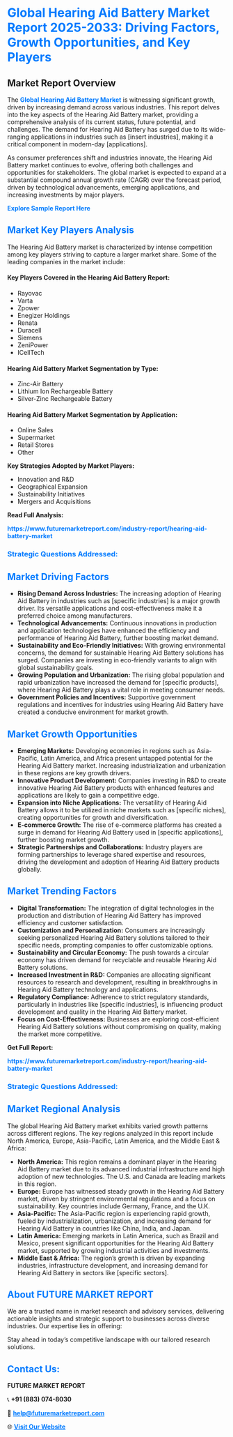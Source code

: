 <h1 style="color: #007BFF;">Global Hearing Aid Battery Market Report 2025-2033: Driving Factors, Growth Opportunities, and Key Players</h1>

<section id="overview">
<h2>Market Report Overview</h2>
<p>The <a href="https://www.futuremarketreport.com/industry-report/hearing-aid-battery-market" style="color: #007BFF; text-decoration: none;"><strong>Global Hearing Aid Battery Market</strong></a> is witnessing significant growth, driven by increasing demand across various industries. This report delves into the key aspects of the Hearing Aid Battery market, providing a comprehensive analysis of its current status, future potential, and challenges. The demand for Hearing Aid Battery has surged due to its wide-ranging applications in industries such as [insert industries], making it a critical component in modern-day [applications].</p>
<p>As consumer preferences shift and industries innovate, the Hearing Aid Battery market continues to evolve, offering both challenges and opportunities for stakeholders. The global market is expected to expand at a substantial compound annual growth rate (CAGR) over the forecast period, driven by technological advancements, emerging applications, and increasing investments by major players.</p>
</section>

<section id="overview">
<p><a href="https://www.futuremarketreport.com/request-sample/reportId=115267" style="color: #007BFF; text-decoration: none;"><strong>Explore Sample Report Here</strong></a></p>
</section>

<section id="key-players">
<h2 style="color: #007BFF;">Market Key Players Analysis</h2>
<p>The Hearing Aid Battery market is characterized by intense competition among key players striving to capture a larger market share. Some of the leading companies in the market include:</p>
<h4>Key Players Covered in the Hearing Aid Battery Report:</h4>
<ul><li>Rayovac</li><li>Varta</li><li>Zpower</li><li>Enegizer Holdings</li><li>Renata</li><li>Duracell</li><li>Siemens</li><li>ZeniPower</li><li>ICellTech</li></ul>
<h4>Hearing Aid Battery Market Segmentation by Type:</h4>
<ul><li>Zinc-Air Battery</li><li>Lithium Ion Rechargeable Battery</li><li>Silver-Zinc Rechargeable Battery</li></ul>

<h4>Hearing Aid Battery Market Segmentation by Application:</h4>
<ul><li>Online Sales</li><li>Supermarket</li><li>Retail Stores</li><li>Other</li></ul>
<p><strong>Key Strategies Adopted by Market Players:</strong></p>
<ul>
<li>Innovation and R&D</li>
<li>Geographical Expansion</li>
<li>Sustainability Initiatives</li>
<li>Mergers and Acquisitions</li>
</ul>
</section>

<section>
<p><strong>Read Full Analysis: </strong></p><a href="https://www.futuremarketreport.com/industry-report/hearing-aid-battery-market" style="color: #007BFF; text-decoration: none;"><strong>https://www.futuremarketreport.com/industry-report/hearing-aid-battery-market</strong></a>
<h3 style="color: #007BFF;">Strategic Questions Addressed:</h3>
</section>

<section id="driving-factors">
<h2 style="color: #007BFF;">Market Driving Factors</h2>
<ul>
<li><strong>Rising Demand Across Industries:</strong> The increasing adoption of Hearing Aid Battery in industries such as [specific industries] is a major growth driver. Its versatile applications and cost-effectiveness make it a preferred choice among manufacturers.</li>
<li><strong>Technological Advancements:</strong> Continuous innovations in production and application technologies have enhanced the efficiency and performance of Hearing Aid Battery, further boosting market demand.</li>
<li><strong>Sustainability and Eco-Friendly Initiatives:</strong> With growing environmental concerns, the demand for sustainable Hearing Aid Battery solutions has surged. Companies are investing in eco-friendly variants to align with global sustainability goals.</li>
<li><strong>Growing Population and Urbanization:</strong> The rising global population and rapid urbanization have increased the demand for [specific products], where Hearing Aid Battery plays a vital role in meeting consumer needs.</li>
<li><strong>Government Policies and Incentives:</strong> Supportive government regulations and incentives for industries using Hearing Aid Battery have created a conducive environment for market growth.</li>
</ul>
</section>

<section id="growth-opportunities">
<h2 style="color: #007BFF;">Market Growth Opportunities</h2>
<ul>
<li><strong>Emerging Markets:</strong> Developing economies in regions such as Asia-Pacific, Latin America, and Africa present untapped potential for the Hearing Aid Battery market. Increasing industrialization and urbanization in these regions are key growth drivers.</li>
<li><strong>Innovative Product Development:</strong> Companies investing in R&D to create innovative Hearing Aid Battery products with enhanced features and applications are likely to gain a competitive edge.</li>
<li><strong>Expansion into Niche Applications:</strong> The versatility of Hearing Aid Battery allows it to be utilized in niche markets such as [specific niches], creating opportunities for growth and diversification.</li>
<li><strong>E-commerce Growth:</strong> The rise of e-commerce platforms has created a surge in demand for Hearing Aid Battery used in [specific applications], further boosting market growth.</li>
<li><strong>Strategic Partnerships and Collaborations:</strong> Industry players are forming partnerships to leverage shared expertise and resources, driving the development and adoption of Hearing Aid Battery products globally.</li>
</ul>
</section>

<section id="trending-factors">
<h2 style="color: #007BFF;">Market Trending Factors</h2>
<ul>
<li><strong>Digital Transformation:</strong> The integration of digital technologies in the production and distribution of Hearing Aid Battery has improved efficiency and customer satisfaction.</li>
<li><strong>Customization and Personalization:</strong> Consumers are increasingly seeking personalized Hearing Aid Battery solutions tailored to their specific needs, prompting companies to offer customizable options.</li>
<li><strong>Sustainability and Circular Economy:</strong> The push towards a circular economy has driven demand for recyclable and reusable Hearing Aid Battery solutions.</li>
<li><strong>Increased Investment in R&D:</strong> Companies are allocating significant resources to research and development, resulting in breakthroughs in Hearing Aid Battery technology and applications.</li>
<li><strong>Regulatory Compliance:</strong> Adherence to strict regulatory standards, particularly in industries like [specific industries], is influencing product development and quality in the Hearing Aid Battery market.</li>
<li><strong>Focus on Cost-Effectiveness:</strong> Businesses are exploring cost-efficient Hearing Aid Battery solutions without compromising on quality, making the market more competitive.</li>
</ul>
</section>

<section>
<p><strong>Get Full Report: </strong></p><a href="https://www.futuremarketreport.com/industry-report/hearing-aid-battery-market" style="color: #007BFF; text-decoration: none;"><strong>https://www.futuremarketreport.com/industry-report/hearing-aid-battery-market</strong></a>
<h3 style="color: #007BFF;">Strategic Questions Addressed:</h3>
</section>


<section id="regional-analysis">
<h2 style="color: #007BFF;">Market Regional Analysis</h2>
<p>The global Hearing Aid Battery market exhibits varied growth patterns across different regions. The key regions analyzed in this report include North America, Europe, Asia-Pacific, Latin America, and the Middle East & Africa:</p>
<ul>
<li><strong>North America:</strong> This region remains a dominant player in the Hearing Aid Battery market due to its advanced industrial infrastructure and high adoption of new technologies. The U.S. and Canada are leading markets in this region.</li>
<li><strong>Europe:</strong> Europe has witnessed steady growth in the Hearing Aid Battery market, driven by stringent environmental regulations and a focus on sustainability. Key countries include Germany, France, and the U.K.</li>
<li><strong>Asia-Pacific:</strong> The Asia-Pacific region is experiencing rapid growth, fueled by industrialization, urbanization, and increasing demand for Hearing Aid Battery in countries like China, India, and Japan.</li>
<li><strong>Latin America:</strong> Emerging markets in Latin America, such as Brazil and Mexico, present significant opportunities for the Hearing Aid Battery market, supported by growing industrial activities and investments.</li>
<li><strong>Middle East & Africa:</strong> The region’s growth is driven by expanding industries, infrastructure development, and increasing demand for Hearing Aid Battery in sectors like [specific sectors].</li>
</ul>
</section>

<footer>
<h2 style="color: #007BFF;">About FUTURE MARKET REPORT</h2>
<p>We are a trusted name in market research and advisory services, delivering actionable insights and strategic support to businesses across diverse industries. Our expertise lies in offering:</p>

<p>Stay ahead in today’s competitive landscape with our tailored research solutions.</p>

<h2 style="color: #007BFF;">Contact Us:</h2>
<p><strong>FUTURE MARKET REPORT</strong></p>
<p>📞 <strong>+91 (883) 074-8030</strong></p>
<p>📧 <strong><a href="mailto:help@futuremarketreport.com" style="color: #007BFF;">help@futuremarketreport.com</a></strong></p>
<p>🌐 <strong><a href="https://www.futuremarketreport.com/" style="color: #007BFF;">Visit Our Website</a></strong></p>
</footer>